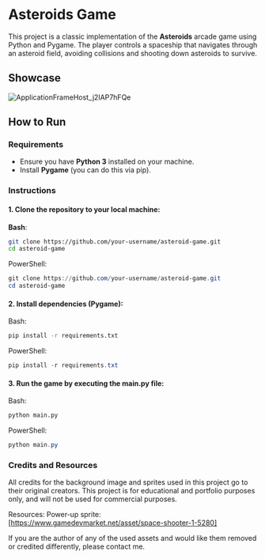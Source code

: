 # Asteroids Game

This project is a classic implementation of the **Asteroids** arcade game using Python and Pygame. The player controls a spaceship that navigates through an asteroid field, avoiding collisions and shooting down asteroids to survive.
## Showcase
![ApplicationFrameHost_j2IAP7hFQe](https://github.com/user-attachments/assets/32231279-d9a8-4888-9b40-8e604a053e05)


## How to Run

### Requirements
- Ensure you have **Python 3** installed on your machine.
- Install **Pygame** (you can do this via pip).

### Instructions

#### 1. Clone the repository to your local machine:

**Bash**:

```bash
git clone https://github.com/your-username/asteroid-game.git
cd asteroid-game
```

PowerShell:
```powershell
git clone https://github.com/your-username/asteroid-game.git
cd asteroid-game
```

#### 2. Install dependencies (Pygame):

Bash:
```bash
pip install -r requirements.txt
```

PowerShell:
```powershell
pip install -r requirements.txt
```

#### 3. Run the game by executing the main.py file:

Bash:
```bash
python main.py
```

PowerShell:
```powershell
python main.py
```


### Credits and Resources
All credits for the background image and sprites used in this project go to their original creators. This project is for educational and portfolio purposes only, and will not be used for commercial purposes.

Resources:
Power-up sprite: [https://www.gamedevmarket.net/asset/space-shooter-1-5280]

If you are the author of any of the used assets and would like them removed or credited differently, please contact me.
